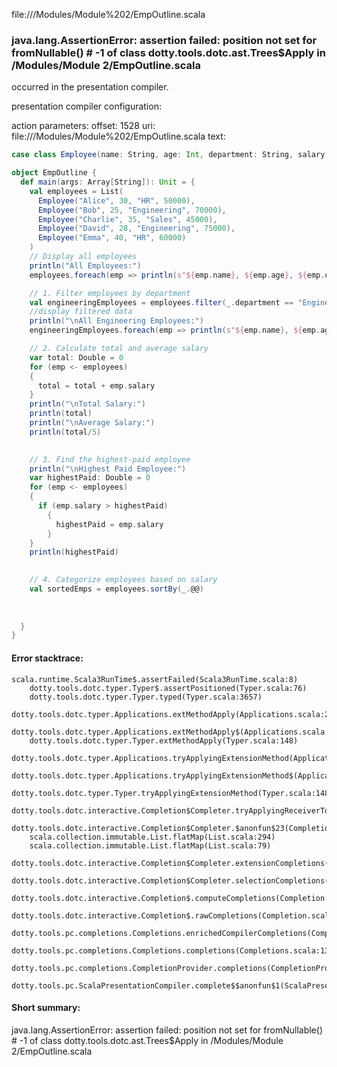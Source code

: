 file://<WORKSPACE>/Modules/Module%202/EmpOutline.scala
### java.lang.AssertionError: assertion failed: position not set for fromNullable(<empty>) # -1 of class dotty.tools.dotc.ast.Trees$Apply in <WORKSPACE>/Modules/Module 2/EmpOutline.scala

occurred in the presentation compiler.

presentation compiler configuration:


action parameters:
offset: 1528
uri: file://<WORKSPACE>/Modules/Module%202/EmpOutline.scala
text:
```scala
case class Employee(name: String, age: Int, department: String, salary: Double)

object EmpOutline {
  def main(args: Array[String]): Unit = {
    val employees = List(
      Employee("Alice", 30, "HR", 50000),
      Employee("Bob", 25, "Engineering", 70000),
      Employee("Charlie", 35, "Sales", 45000),
      Employee("David", 28, "Engineering", 75000),
      Employee("Emma", 40, "HR", 60000)
    )
    // Display all employees
    println("All Employees:")
    employees.foreach(emp => println(s"${emp.name}, ${emp.age}, ${emp.department}, ${emp.salary}"))

    // 1. Filter employees by department
    val engineeringEmployees = employees.filter(_.department == "Engineering")
    //display filtered data
    println("\nAll Engineering Employees:")
    engineeringEmployees.foreach(emp => println(s"${emp.name}, ${emp.age}, ${emp.department}, ${emp.salary}"))

    // 2. Calculate total and average salary
    var total: Double = 0
    for (emp <- employees)
    {
      total = total + emp.salary
    }
    println("\nTotal Salary:")
    println(total)
    println("\nAverage Salary:")
    println(total/5)
   

    // 3. Find the highest-paid employee
    println("\nHighest Paid Employee:")
    var highestPaid: Double = 0
    for (emp <- employees)
    {
      if (emp.salary > highestPaid)
        {
          highestPaid = emp.salary
        }
    }
    println(highestPaid)
    

    // 4. Categorize employees based on salary
    val sortedEmps = employees.sortBy(_.@@)
   
 
    
  }
}

```



#### Error stacktrace:

```
scala.runtime.Scala3RunTime$.assertFailed(Scala3RunTime.scala:8)
	dotty.tools.dotc.typer.Typer$.assertPositioned(Typer.scala:76)
	dotty.tools.dotc.typer.Typer.typed(Typer.scala:3657)
	dotty.tools.dotc.typer.Applications.extMethodApply(Applications.scala:2642)
	dotty.tools.dotc.typer.Applications.extMethodApply$(Applications.scala:434)
	dotty.tools.dotc.typer.Typer.extMethodApply(Typer.scala:148)
	dotty.tools.dotc.typer.Applications.tryApplyingExtensionMethod(Applications.scala:2687)
	dotty.tools.dotc.typer.Applications.tryApplyingExtensionMethod$(Applications.scala:434)
	dotty.tools.dotc.typer.Typer.tryApplyingExtensionMethod(Typer.scala:148)
	dotty.tools.dotc.interactive.Completion$Completer.tryApplyingReceiverToExtension$1(Completion.scala:561)
	dotty.tools.dotc.interactive.Completion$Completer.$anonfun$23(Completion.scala:604)
	scala.collection.immutable.List.flatMap(List.scala:294)
	scala.collection.immutable.List.flatMap(List.scala:79)
	dotty.tools.dotc.interactive.Completion$Completer.extensionCompletions(Completion.scala:601)
	dotty.tools.dotc.interactive.Completion$Completer.selectionCompletions(Completion.scala:449)
	dotty.tools.dotc.interactive.Completion$.computeCompletions(Completion.scala:221)
	dotty.tools.dotc.interactive.Completion$.rawCompletions(Completion.scala:80)
	dotty.tools.pc.completions.Completions.enrichedCompilerCompletions(Completions.scala:114)
	dotty.tools.pc.completions.Completions.completions(Completions.scala:136)
	dotty.tools.pc.completions.CompletionProvider.completions(CompletionProvider.scala:139)
	dotty.tools.pc.ScalaPresentationCompiler.complete$$anonfun$1(ScalaPresentationCompiler.scala:150)
```
#### Short summary: 

java.lang.AssertionError: assertion failed: position not set for fromNullable(<empty>) # -1 of class dotty.tools.dotc.ast.Trees$Apply in <WORKSPACE>/Modules/Module 2/EmpOutline.scala